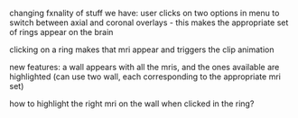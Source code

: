 changing fxnality of stuff we have:
user clicks on two options in menu to switch between axial and coronal overlays
	- this makes the appropriate set of rings appear on the brain

clicking on a ring makes that mri appear and triggers the clip animation


new features:
a wall appears with all the mris, and the ones available are highlighted
(can use two wall, each corresponding to the appropriate mri set)

how to highlight the right mri on the wall when clicked in the ring?
